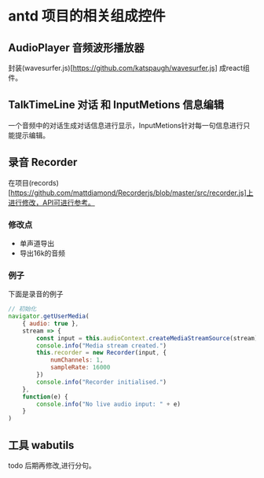 # antd 项目的相关组成控件

## AudioPlayer 音频波形播放器

封装(wavesurfer.js)[https://github.com/katspaugh/wavesurfer.js] 成react组件。

## TalkTimeLine 对话 和 InputMetions 信息编辑

一个音频中的对话生成对话信息进行显示，InputMetions针对每一句信息进行只能提示编辑。

## 录音 Recorder

在项目(records)[https://github.com/mattdiamond/Recorderjs/blob/master/src/recorder.js]上进行修改，API可进行参考。

### 修改点

- 单声道导出
- 导出16k的音频

### 例子

下面是录音的例子

```javascript
// 初始化
navigator.getUserMedia(
    { audio: true },
    stream => {
        const input = this.audioContext.createMediaStreamSource(stream)
        console.info("Media stream created.")
        this.recorder = new Recorder(input, {
            numChannels: 1,
            sampleRate: 16000
        })
        console.info("Recorder initialised.")
    },
    function(e) {
        console.info("No live audio input: " + e)
    }
)
```

## 工具 wabutils

todo 后期再修改,进行分句。
